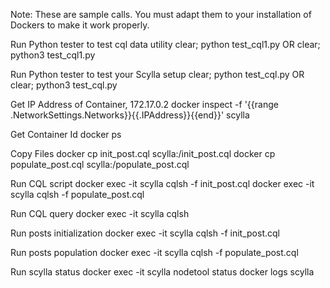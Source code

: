 
Note: These are sample calls.  You must adapt them to your installation of Dockers to make it work properly.

Run Python tester to test cql data utility
clear; python test_cql1.py
OR
clear; python3 test_cql1.py

Run Python tester to test your Scylla setup
clear; python test_cql.py
OR
clear; python3 test_cql.py

Get IP Address of Container, 172.17.0.2
docker inspect -f '{{range .NetworkSettings.Networks}}{{.IPAddress}}{{end}}' scylla

Get Container Id
docker ps

Copy Files
docker cp init_post.cql scylla:/init_post.cql
docker cp populate_post.cql scylla:/populate_post.cql

Run CQL script
docker exec -it scylla cqlsh -f init_post.cql
docker exec -it scylla cqlsh -f populate_post.cql

Run CQL query
docker exec -it scylla cqlsh

Run posts initialization
docker exec -it scylla cqlsh -f init_post.cql

Run posts population
docker exec -it scylla cqlsh -f populate_post.cql

Run scylla status
docker exec -it scylla nodetool status
docker logs scylla